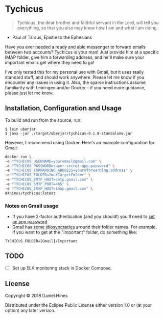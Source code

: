 # Tychicus

 > Tychicus, the dear brother and faithful servant in the Lord, will tell you everything, so that you also may know how I am and what I am doing.
- Paul of Tarsus, Epistle to the Ephesians

Have you ever needed a ready and able messenger to forward emails between two accounts? Tychicus is your man! Just provide him at a specific IMAP folder, give him a forwarding address, and he'll make sure your important emails get where they need to go!

I've only tested this for my personal use with Gmail, but it uses really standard stuff, and should work anywhere. Please let me know if you encounter any issues in using it. Also, the sparse instructions assume familiarity with Leiningen and/or Docker - if you need more guidance, please just let me know.

## Installation, Configuration and Usage
To build and run from the source, run:
```
$ lein uberjar
$ java -jar ./target/uberjar/tychicus-0.1.0-standalone.jar
```

However, I recommend using Docker. Here's an example configuration for Gmail:
```bash
docker run \
-e "TYCHICUS_USERNAME=youremail@gmail.com" \
-e "TYCHICUS_PASSWORD=super-secret-app-password" \
-e "TYCHICUS_FORWARDING_ADDRESS=your@forwarding.address" \
-e "TYCHICUS_FOLDER=YourTargetFolder" \
-e "TYCHICUS_SMTP_HOST=smtp.gmail.com" \
-e "TYCHICUS_SMTP_PORT=465" \
-e "TYCHICUS_IMAP_HOST=imap.gmail.com" \
d4hines/tychicus:latest
```

### Notes on Gmail usage
- If you have 2-factor authentication (and you should!) you'll need to [set an app password](https://support.google.com/accounts/answer/185833?hl=en).
- Gmail has [some idiosyncracies](https://developers.google.com/gmail/imap/imap-extensions) around their folder names. For example, if you want to get at the "Important" folder, do something like:
```
TYCHICUS_FOLDER=[Gmail]/Important
```

## TODO
- [ ] Set up ELK monitoring stack in Docker Compose.


## License

Copyright © 2018 Daniel Hines

Distributed under the Eclipse Public License either version 1.0 or (at
your option) any later version.



